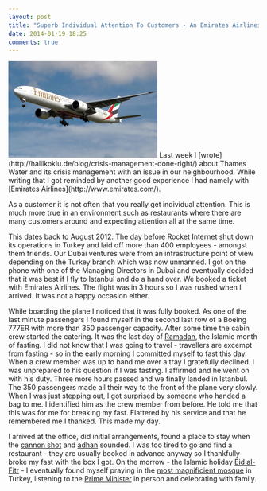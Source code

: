 ```yaml
---
layout: post
title: "Superb Individual Attention To Customers - An Emirates Airlines Example"
date: 2014-01-19 18:25
comments: true
---
```

<img src="/img/post/emirates.jpg" width="300" height="194" class="right" />
Last week I [wrote](http://halilkoklu.de/blog/crisis-management-done-right/) about Thames Water and its crisis management with an issue in our neighbourhood. While writing that I got reminded by another good experience I had namely with [Emirates Airlines](http://www.emirates.com/).

As a customer it is not often that you really get individual attention. This is much more true in an environment such as restaurants where there are many customers around and expecting attention all at the same time.

This dates back to August 2012. The day before [Rocket Internet](http://www.rocket-internet.de/) [shut down](http://venturevillage.eu/rocket-internet-to-shut-down-turkey-operations) its operations in Turkey and laid off more than 400 employees - amongst them friends. Our Dubai ventures were from an infrastructure point of view depending on the Turkey branch which was now unmanned. I got on the phone with one of the Managing Directors in Dubai and eventually decided that it was best if I fly to Istanbul and do a hand over. We booked a ticket with Emirates Airlines. The flight was in 3 hours so I was rushed when I arrived. It was not a happy occasion either.

While boarding the plane I noticed that it was fully booked. As one of the last minute passengers I found myself in the second last row of a Boeing 777ER with more than 350 passenger capacity. After some time the cabin crew started the catering. It was the last day of [Ramadan](http://en.wikipedia.org/wiki/Ramadan), the Islamic month of fasting. I did not know that I was going to travel - travellers are excempt from fasting - so in the early morning I committed myself to fast this day. When a crew member was up to hand me over a tray I gratefully declined. I was unprepared to his question if I was fasting. I affirmed and he went on with his duty. Three more hours passed and we finally landed in Istanbul. The 350 passengers made all their way to the front of the plane very slowly. When I was just stepping out, I got surprised by someone who handed a bag to me. I identified him as the crew member from before. He told me that this was for me for breaking my fast. Flattered by his service and that he remembered me I thanked. This made my day. 

I arrived at the office, did initial arrangements, found a place to stay when the [cannon shot](http://english.alarabiya.net/en/special-reports/ramadan-2013/2013/07/21/Keeping-alive-the-tradition-of-the-Ramadan-Cannon-.html) and [adhan](http://en.wikipedia.org/wiki/Adhan) sounded. I was too tired to go and find a restaurant - they are usually booked in advance anyway so I thankfully broke my fast with the box I got. On the morrow - the Islamic holiday [Eid al-Fitr](http://en.wikipedia.org/wiki/Eid_al-Fitr) - I eventually found myself praying in the [most magnificient mosque](http://en.wikipedia.org/wiki/S%C3%BCleymaniye_Mosque) in Turkey, listening to the [Prime Minister](http://en.wikipedia.org/wiki/Recep_Tayyip_Erdo%C4%9Fan) in person and celebrating with family.